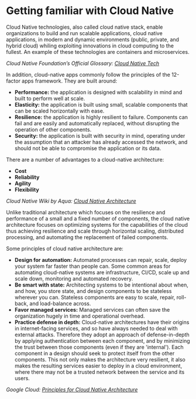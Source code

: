 # Getting familiar with Cloud Native
Cloud Native technologies, also called cloud native stack, enable organizations to build and run scalable applications, cloud native applications, in modern and dynamic environments (public, private, and hybrid cloud) whiling exploiting innovations in cloud computing to the fullest. An example of these technologies are containers and microservices.

*Cloud Native Foundation’s Official Glossary: [Cloud Native Tech](https://glossary.cncf.io/cloud-native-tech/)*

In addition, cloud-native apps commonly follow the principles of the 12-factor apps framework. They are built around:
- **Performance:** the application is designed with scalability in mind and built to perform well at scale. 
- **Elasticity:** the application is built using small, scalable components that can be scaled horizontally with ease. 
- **Resilience:** the application is highly resilient to failure. Components can fail and are easily and automatically replaced, without disrupting the operation of other components.
- **Security:** the application is built with security in mind, operating under the assumption that an attacker has already accessed the network, and should not be able to compromise the application or its data. 

There are a number of advantages to a cloud-native architecture:
- **Cost**
- **Reliability**
- **Agility**
- **Flexibility**

*Cloud Native Wiki by Aqua: [Cloud Native Architecture](https://www.aquasec.com/cloud-native-academy/cloud-native-applications/cloud-native-architecture/)*

Unlike traditional architecture which focuses on the resilience and performance of a small and a fixed number of components, the cloud native architecture focuses on optimizing systems for the capabilities of the cloud thus achieving resilience and scale through horizontal scaling, distributed processing, and automating the replacement of failed components.

Some principles of cloud native architecture are:
- **Design for automation:** Automated processes can repair, scale, deploy your system far faster than people can. Some common areas for automating cloud-native systems are infrastructure, CI/CD, scale up and scale down, monitoring and automated recovery. 
- **Be smart with state:** Architecting systems to be intentional about when, and how, you store state, and design components to be stateless wherever you can. Stateless components are easy to scale, repair, roll-back, and load-balance across.
- **Favor managed services:** Managed services can often save the organization hugely in time and operational overhead.
- **Practice defense in depth:** Cloud-native architectures have their origins in internet-facing services, and so have always needed to deal with external attacks. Therefore they adopt an approach of defense-in-depth by applying authentication between each component, and by minimizing the trust between those components (even if they are 'internal'). Each component in a design should seek to protect itself from the other components. This not only makes the architecture very resilient, it also makes the resulting services easier to deploy in a cloud environment, where there may not be a trusted network between the service and its users.

*Google Cloud: [Principles for Cloud Native Architecture](https://cloud.google.com/blog/products/application-development/5-principles-for-cloud-native-architecture-what-it-is-and-how-to-master-it)*

